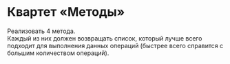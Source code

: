 # Квартет «Методы»
Реализовать 4 метода.  
Каждый из них должен возвращать список, который лучше всего подходит для выполнения данных операций (быстрее всего справится с большим количеством операций).
